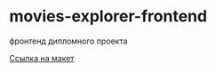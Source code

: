 # movies-explorer-frontend

фронтенд дипломного проекта

[Ссылка на макет](https://disk.yandex.ru/d/96wOhHPTi11Fig)
